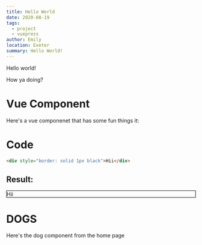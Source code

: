 ```yaml
---
title: Hello World
date: 2020-08-19
tags: 
  - project
  - vuepress
author: Emily
location: Exeter  
summary: Hello World!
---
```


Hello world! 

How ya doing?

# Vue Component

Here's a vue componenet that has some fun things it:

<hello-world />

# Code

```html
<div style="border: solid 1px black">Hii</div>
```

## Result:

<div style="border: solid 1px black">Hii</div>

# DOGS

Here's the dog component from the home page

<cute-dog />
